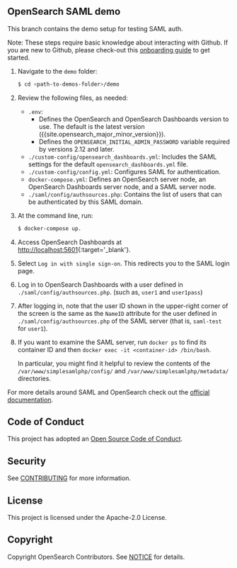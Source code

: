 ## OpenSearch SAML demo

This branch contains the demo setup for testing SAML auth.

Note: These steps require basic knowledge about interacting with Github. If you are new to Github, please check-out this [onboarding guide](https://github.com/opensearch-project/demos/blob/main/ONBOARDING.md) to get started.

1. Navigate to the `demo` folder:
   ```zsh
   $ cd <path-to-demos-folder>/demo
   ```

1. Review the following files, as needed:

   * `.env`: 
     * Defines the OpenSearch and OpenSearch Dashboards version to use. The default is the latest version ({{site.opensearch_major_minor_version}}).
     * Defines the `OPENSEARCH_INITIAL_ADMIN_PASSWORD` variable required by versions 2.12 and later.
   * `./custom-config/opensearch_dashboards.yml`: Includes the SAML settings for the default `opensearch_dashboards.yml` file.
   * `./custom-config/config.yml`: Configures SAML for authentication.
   * `docker-compose.yml`: Defines an OpenSearch server node, an OpenSearch Dashboards server node, and a SAML server node.
   * `./saml/config/authsources.php`: Contains the list of users that can be authenticated by this SAML domain.

2. At the command line, run:
   ```zsh
   $ docker-compose up.
   ```

3. Access OpenSearch Dashboards at [http://localhost:5601](http://localhost:5601){:target='\_blank'}.

4. Select `Log in with single sign-on`. This redirects you to the SAML login page.

5. Log in to OpenSearch Dashboards with a user defined in `./saml/config/authsources.php`. (such as, `user1` and `user1pass`)

6. After logging in, note that the user ID shown in the upper-right corner of the screen is the same as the `NameID` attribute for the user defined in `./saml/config/authsources.php` of the SAML server (that is, `saml-test` for `user1`).

7. If you want to examine the SAML server, run `docker ps` to find its container ID and then `docker exec -it <container-id> /bin/bash`.

   In particular, you might find it helpful to review the contents of the `/var/www/simplesamlphp/config/` and `/var/www/simplesamlphp/metadata/` directories.

For more details around SAML and OpenSearch check out the [official documentation](https://opensearch.org/docs/latest/security/authentication-backends/saml).

## Code of Conduct

This project has adopted an [Open Source Code of Conduct](CODE_OF_CONDUCT.md).

## Security

See [CONTRIBUTING](CONTRIBUTING.md#security-issue-notifications) for more information.

## License

This project is licensed under the Apache-2.0 License.

## Copyright

Copyright OpenSearch Contributors. See [NOTICE](NOTICE) for details.